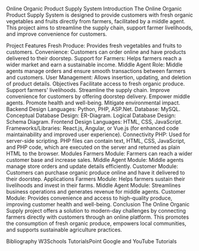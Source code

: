 Online Organic Product Supply System
Introduction
The Online Organic Product Supply System is designed to provide customers with fresh organic vegetables and fruits directly from farmers, facilitated by a middle agent. This project aims to streamline the supply chain, support farmer livelihoods, and improve convenience for customers.

Project Features
Fresh Produce: Provides fresh vegetables and fruits to customers.
Convenience: Customers can order online and have products delivered to their doorstep.
Support for Farmers: Helps farmers reach a wider market and earn a sustainable income.
Middle Agent Role: Middle agents manage orders and ensure smooth transactions between farmers and customers.
User Management: Allows insertion, updating, and deletion of product details.
Objectives
Facilitate access to fresh organic produce.
Support farmers' livelihoods.
Streamline the supply chain.
Improve convenience for customers by offering doorstep delivery.
Empower middle agents.
Promote health and well-being.
Mitigate environmental impact.
Backend Design
Languages: Python, PHP, ASP.Net.
Database: MySQL.
Conceptual Database Design: ER-Diagram.
Logical Database Design: Schema Diagram.
Frontend Design
Languages: HTML, CSS, JavaScript.
Frameworks/Libraries: React.js, Angular, or Vue.js (for enhanced code maintainability and improved user experience).
Connectivity
PHP: Used for server-side scripting. PHP files can contain text, HTML, CSS, JavaScript, and PHP code, which are executed on the server and returned as plain HTML to the browser.
Modules
Farmers Module: Farmers can reach a wider customer base and increase sales.
Middle Agent Module: Middle agents manage store orders and update details efficiently.
Customer Module: Customers can purchase organic produce online and have it delivered to their doorstep.
Applications
Farmers Module: Helps farmers sustain their livelihoods and invest in their farms.
Middle Agent Module: Streamlines business operations and generates revenue for middle agents.
Customer Module: Provides convenience and access to high-quality produce, improving customer health and well-being.
Conclusion
The Online Organic Supply project offers a solution to modern-day challenges by connecting farmers directly with customers through an online platform. This promotes the consumption of fresh organic produce, empowers local communities, and supports sustainable agriculture practices.

Bibliography
W3Schools
TutorialsPoint
Google and YouTube Tutorials
